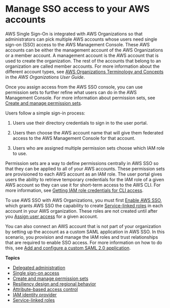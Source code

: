 # Manage SSO access to your AWS accounts<a name="manage-your-accounts"></a>

AWS Single Sign\-On is integrated with AWS Organizations so that administrators can pick multiple AWS accounts whose users need single sign\-on \(SSO\) access to the AWS Management Console\. These AWS accounts can be either the management account of the AWS Organizations or a member account\. A management account is the AWS account that is used to create the organization\. The rest of the accounts that belong to an organization are called member accounts\. For more information about the different account types, see [AWS Organizations Terminology and Concepts](http://docs.aws.amazon.com/organizations/latest/userguide/orgs_getting-started_concepts.html) in the *AWS Organizations User Guide*\.

Once you assign access from the AWS SSO console, you can use permission sets to further refine what users can do in the AWS Management Console\. For more information about permission sets, see [Create and manage permission sets](permissionsets.md)\. 

Users follow a simple sign\-in process:

1. Users use their directory credentials to sign in to the user portal\.

1. Users then choose the AWS account name that will give them federated access to the AWS Management Console for that account\.

1. Users who are assigned multiple permission sets choose which IAM role to use\.

Permission sets are a way to define permissions centrally in AWS SSO so that they can be applied to all of your AWS accounts\. These permission sets are provisioned to each AWS account as an IAM role\. The user portal gives users the ability to retrieve temporary credentials for the IAM role of a given AWS account so they can use it for short\-term access to the AWS CLI\. For more information, see [Getting IAM role credentials for CLI access](howtogetcredentials.md)\.

To use AWS SSO with AWS Organizations, you must first [Enable AWS SSO](step1.md), which grants AWS SSO the capability to create [Service\-linked roles](slrconcept.md) in each account in your AWS organization\. These roles are not created until after you [Assign user access](useraccess.md#assignusers) for a given account\.

You can also connect an AWS account that is not part of your organization by setting up the account as a custom SAML application in AWS SSO\. In this scenario, you provision and manage the IAM roles and trust relationships that are required to enable SSO access\. For more information on how to do this, see [Add and configure a custom SAML 2\.0 application](samlapps.md#addconfigcustomapp)\.

**Topics**
+ [Delegated administration](delegated-admin.md)
+ [Single sign\-on access](useraccess.md)
+ [Create and manage permission sets](permissionsets.md)
+ [Resiliency design and regional behavior](resiliency-regional-behavior.md)
+ [Attribute\-based access control](abac.md)
+ [IAM identity provider](idp.md)
+ [Service\-linked roles](slrconcept.md)